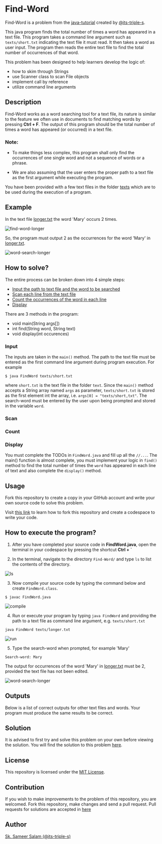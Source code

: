 # Find-Word

Find-Word is a problem from the [java-tutorial](https://github.com/its-triple-s/java-tutorial) created by [@its-triple-s](https://github.com/its-triple-s).

This java program finds the total number of times a word has appeared in a text file.
This program takes a command line argument such as `texts/short.txt` indicating the text file it must read. It then takes a word as user input. The program then reads the entire text file to find the total number of occurrences of that word.

This problem has been designed to help learners develop the logic of:
- how to skim through Strings
- use Scanner class to scan File objects
- implement call by reference
- utilize command line arguments

## Description

Find-Word works as a word searching tool for a text file, its nature is similar to the feature we often use in documents to find matching words by pressing **Ctrl + F**. The output of this program should be the total number of times a word has appeared (or occurred) in a text file.

### Note:

- To make things less complex, this program shall only find the occurrences of one single word and not a sequence of words or a phrase.

- We are also assuming that the user enters the proper path to a text file as the first argument while executing the program.

You have been provided with a few text files in the folder [texts](texts) which are to be used during the execution of a program.

## Example

In the text file [longer.txt](https://github.com/geekygiganerd/Find-Word/blob/main/texts/longer.txt) the word 'Mary' occurs 2 times.

![find-word-longer](https://github.com/geekygiganerd/Find-Word/assets/128626253/27979515-8536-4d9d-8c8a-ba9965f0e095)

So, the program must output 2 as the occurrences for the word 'Mary' in [longer.txt](https://github.com/geekygiganerd/Find-Word/blob/main/texts/longer.txt).

![word-search-longer](https://github.com/geekygiganerd/Find-Word/assets/128626253/45d10e41-4927-4dd5-b025-900f18344935)

## How to solve?

The entire process can be broken down into 4 simple steps:
- [Input the path to text file and the word to be searched](###input)
- [Scan each line from the text file](###scan)
- [Count the occurrences of the word in each line](###count)
- [Display](###Display)

There are 3 methods in the program:
- void main(String args[])
- int find(String word, String text)
- void display(int occurences)

### Input

The inputs are taken in the `main()` method. The path to the text file must be entered as the first command line argument during program execution. For example

```
$ java FindWord texts/short.txt
```

where `short.txt` is the text file in the folder `text`. Since the `main()` method accepts a String array named `args` as parameter, `texts/short.txt` is stored as the first element int the array, i.e. `args[0] = "texts/short,txt"`. The search-word must be entered by the user upon being prompted and stored in the variable `word`.

### Scan
### Count
### Display

You must complete the TODOs in `FindWord.java` and fill up all the `//...`. The main() function is almost complete, you must implement your logic in `find()` method to find the total number of times the `word` has appeared in each line of text and also complete the `display()` method.

## Usage

Fork this repository to create a copy in your GitHub account and write your own source code to solve this problem.

Visit [this link](https://github.com/its-triple-s/java-tutorial#usage) to learn how to fork this repository and create a codespace to write your code.

## How to execute the program?

1. After you have completed your source code in **FindWord.java**, open the terminal in your codespace by pressing the shortcut **Ctrl + `**

2. In the terminal, navigate to the directory `Find-Word/` and type `ls` to list the contents of the directory.

![ls](https://github.com/geekygiganerd/Find-Word/assets/128626253/92cd0495-3a81-4e15-9b27-2329e9a798ee)

3. Now compile your source code by typing the command below and create `FindWord.class`.

```
$ javac FindWord.java
```

![compile](https://github.com/geekygiganerd/Find-Word/assets/128626253/2d0ab15b-e7c4-4367-8395-5aafc01a23cd)

4. Run or execute your program by typing `java FindWord` and providing the path to a text file as command line argument, e.g. `texts/short.txt`

```
java FindWord texts/longer.txt
```

![run](https://github.com/geekygiganerd/Find-Word/assets/128626253/39b3b2f0-0495-4789-bf0c-de258d7ae0e9)

5. Type the search-word when prompted, for example 'Mary'

```
Search-word: Mary
```

The output for occurrences of the word 'Mary' in [longer.txt](https://github.com/geekygiganerd/Find-Word/blob/main/texts/longer.txt) must be 2, provided the text file has not been edited.

![word-search-longer](https://github.com/geekygiganerd/Find-Word/assets/128626253/a9373c0e-2f60-46a0-a9a4-b19cd2a5225a)

## Outputs

Below is a list of correct outputs for other text files and words. Your program must produce the same results to be correct.

## Solution

It is advised to first try and solve this problem on your own before viewing the solution.
You will find the solution to this problem [here](https://github.com/its-triple-s/java-tutorial/blob/main/solutions/Find-Word/FindWord.java).

## License

This repository is licensed under the [MIT License](LICENSE).

## Contribution

If you wish to make improvements to the problem of this repository, you are welcomed. Fork this repository, make changes and send a pull request. Pull requests for solutions are accepted in [here](https://github.com/its-triple-s/java-tutorial/tree/main/solutions/Find-Word)

## Author

[Sk. Sameer Salam (@its-triple-s)](https://github.com/its-triple-s)

